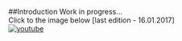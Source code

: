 ##Introduction
Work in progress... </br>
Click to the image below [last edition - 16.01.2017] <br/>
[![youtube](https://cloud.githubusercontent.com/assets/19840443/21997930/3fb16a44-dc32-11e6-9001-10961d56d81a.png)](https://youtu.be/_VVaBqOeXls)
